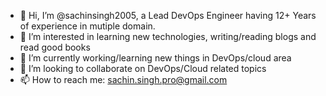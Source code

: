 - 👋 Hi, I’m @sachinsingh2005, a Lead DevOps Engineer having 12+ Years of experience in mutiple domain.
- 👀 I’m interested in learning new technologies, writing/reading blogs and read good books
- 🌱 I’m currently working/learning new things in DevOps/cloud area
- 💞️ I’m looking to collaborate on DevOps/Cloud related topics
- 📫 How to reach me: sachin.singh.pro@gmail.com

<!---
sachinsingh2005/sachinsingh2005 is a ✨ special ✨ repository because its `README.md` (this file) appears on your GitHub profile.
You can click the Preview link to take a look at your changes.
--->
